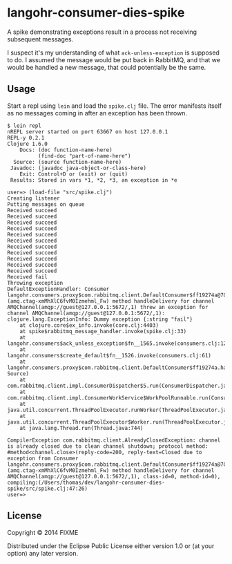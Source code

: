 # langohr-consumer-dies-spike

A spike demonstrating exceptions result in a process not receiving
subsequent messages.

I suspect it's my understanding of what `ack-unless-exception` is
supposed to do. I assumed the message would be put back in RabbitMQ, and
that we would be handled a new message, that could potentially be the
same.

## Usage

Start a repl using `lein` and load the `spike.clj` file. The error
manifests itself as no messages coming in after an exception has been
thrown.

```
$ lein repl
nREPL server started on port 63667 on host 127.0.0.1
REPL-y 0.2.1
Clojure 1.6.0
    Docs: (doc function-name-here)
          (find-doc "part-of-name-here")
  Source: (source function-name-here)
 Javadoc: (javadoc java-object-or-class-here)
    Exit: Control+D or (exit) or (quit)
 Results: Stored in vars *1, *2, *3, an exception in *e

user=> (load-file "src/spike.clj")
Creating listener
Putting messages on queue
Received succeed
Received succeed
Received succeed
Received succeed
Received succeed
Received succeed
Received succeed
Received succeed
Received succeed
Received succeed
Received succeed
Received fail
Throwing exception
DefaultExceptionHandler: Consumer langohr.consumers.proxy$com.rabbitmq.client.DefaultConsumer$ff19274a@7074c91e (amq.ctag-xmMhXlC6fvM0Izmehml_Fw) method handleDelivery for channel AMQChannel(amqp://guest@127.0.0.1:5672/,1) threw an exception for channel AMQChannel(amqp://guest@127.0.0.1:5672/,1):
clojure.lang.ExceptionInfo: Dummy exception {:string "fail"}
	at clojure.core$ex_info.invoke(core.clj:4403)
	at spike$rabbitmq_message_handler.invoke(spike.clj:33)
	at langohr.consumers$ack_unless_exception$fn__1565.invoke(consumers.clj:124)
	at langohr.consumers$create_default$fn__1526.invoke(consumers.clj:61)
	at langohr.consumers.proxy$com.rabbitmq.client.DefaultConsumer$ff19274a.handleDelivery(Unknown Source)
	at com.rabbitmq.client.impl.ConsumerDispatcher$5.run(ConsumerDispatcher.java:140)
	at com.rabbitmq.client.impl.ConsumerWorkService$WorkPoolRunnable.run(ConsumerWorkService.java:85)
	at java.util.concurrent.ThreadPoolExecutor.runWorker(ThreadPoolExecutor.java:1145)
	at java.util.concurrent.ThreadPoolExecutor$Worker.run(ThreadPoolExecutor.java:615)
	at java.lang.Thread.run(Thread.java:744)

CompilerException com.rabbitmq.client.AlreadyClosedException: channel is already closed due to clean channel shutdown; protocol method: #method<channel.close>(reply-code=200, reply-text=Closed due to exception from Consumer langohr.consumers.proxy$com.rabbitmq.client.DefaultConsumer$ff19274a@7074c91e (amq.ctag-xmMhXlC6fvM0Izmehml_Fw) method handleDelivery for channel AMQChannel(amqp://guest@127.0.0.1:5672/,1), class-id=0, method-id=0), compiling:(/Users/thomas/dev/langohr-consumer-dies-spike/src/spike.clj:47:26)
user=>
```

## License

Copyright © 2014 FIXME

Distributed under the Eclipse Public License either version 1.0 or (at
your option) any later version.
